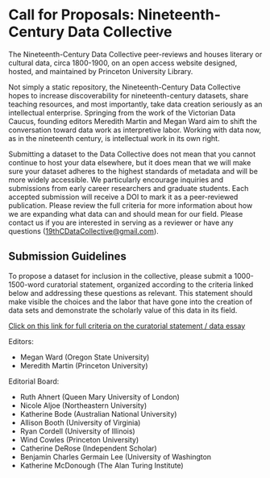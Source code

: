 
# Call for Proposals: Nineteenth-Century Data Collective

The Nineteenth-Century Data Collective peer-reviews and houses literary or cultural data, circa 1800-1900, on an open access website designed, hosted, and maintained by Princeton University Library. 

Not simply a static repository, the Nineteenth-Century Data Collective hopes to increase discoverability for nineteenth-century datasets, share teaching resources, and most importantly, take data creation seriously as an intellectual enterprise. Springing from the work of the Victorian Data Caucus, founding editors Meredith Martin and Megan Ward aim to shift the conversation toward data work as interpretive labor. Working with data now, as in the nineteenth century, is intellectual work in its own right. 

Submitting a dataset to the Data Collective does not mean that you cannot continue to host your data elsewhere, but it does mean that we will make sure your dataset adheres to the highest standards of metadata and will be more widely accessible. We particularly encourage inquiries and submissions from early career researchers and graduate students. Each accepted submission will receive a DOI to mark it as a peer-reviewed publication. Please review the full criteria for more information about how we are expanding what data can and should mean for our field. Please contact us if you are interested in serving as a reviewer or have any questions (19thCDataCollective@gmail.com).

## Submission Guidelines
To propose a dataset for inclusion in the collective, please submit a 1000-1500-word curatorial statement, organized according to the criteria linked below and addressing these questions as relevant. This statement should make visible the choices and the labor that have gone  into the creation of data sets and demonstrate the scholarly value of this data in its field.

[Click on this link for full criteria on the curatorial statement / data essay](https://docs.google.com/document/d/1tq2-NuKptHvFf_GBbU6PCLvlgItjVjtTSQlxaUBz3tU/edit)

Editors:

* Megan Ward (Oregon State University)
* Meredith Martin (Princeton University)

Editorial Board: 

* Ruth Ahnert (Queen Mary University of London)
* Nicole Aljoe (Northeastern University)
* Katherine Bode (Australian National University)
* Allison Booth (University of Virginia) 
* Ryan Cordell (University of Illinois)
* Wind Cowles (Princeton University)
* Catherine DeRose (Independent Scholar)
* Benjamin Charles Germain Lee (University of Washington
* Katherine McDonough (The Alan Turing Institute)



